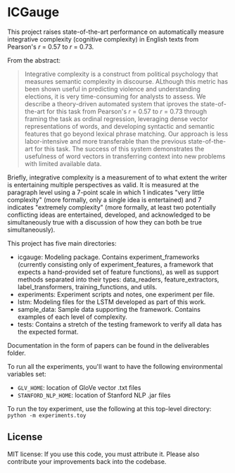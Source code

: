 ICGauge
=======

This project raises state-of-the-art performance on automatically measure integrative complexity (cognitive complexity) in English texts from Pearson's *r* = 0.57 to *r* = 0.73.

From the abstract:
> Integrative complexity is a construct from political psychology that measures semantic complexity in discourse. ALthough this metric has been shown useful in predicting violence and understanding elections, it is very time-consuming for analysts to assess. We describe a theory-driven automated system that iproves the state-of-the-art for this task from Pearson's *r* = 0.57 to *r* = 0.73 through framing the task as ordinal regression, leveraging dense vector representations of words, and developing syntactic and semantic features that go beyond lexical phrase matching. Our approach is less labor-intensive and more transferable than the previous state-of-the-art for this task. The success of this system demonstrates the usefulness of word vectors in transferring context into new problems with limited available data.

Briefly, integrative complexity is a measurement of to what extent the writer is entertaining multiple perspectives as valid.  It is measured at the paragraph level using a 7-point scale in which 1 indicates "very little complexity" (more formally, only a single idea is entertained) and 7 indicates "extremely complexity" (more formally, at least two potentially conflicting ideas are entertained, developed, and acknowledged to be simultaneously true with a discussion of how they can both be true simultaneously).

This project has five main directories:
* icgauge: Modeling package.  Contains experiment_frameworks (currently consisting only of experiment_features, a framework that expects a hand-provided set of feature functions), as well as support methods separated into their types: data_readers, feature_extractors, label_transformers, training_functions, and utils.
* experiments: Experiment scripts and notes, one experiment per file.
* lstm: Modeling files for the LSTM developed as part of this work.
* sample_data: Sample data supporting the framework.  Contains examples of each level of complexity.
* tests: Contains a stretch of the testing framework to verify all data has the expected format.

Documentation in the form of papers can be found in the deliverables folder.

To run all the experiments, you'll want to have the following environmental variables set:
* `GLV_HOME`: location of GloVe vector .txt files
* `STANFORD_NLP_HOME`: location of Stanford NLP .jar files

To run the toy experiment, use the following at this top-level directory:
    `python -m experiments.toy`

License
-------
MIT license: If you use this code, you must attribute it.  Please also contribute your improvements back into the codebase.
